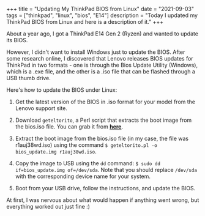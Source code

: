 +++
title = "Updating My ThinkPad BIOS from Linux"
date = "2021-09-03"
tags = ["thinkpad", "linux", "bios", "E14"]
description = "Today I updated my ThinkPad BIOS from Linux and here is a description of it."
+++

About a year ago, I got a ThinkPad E14 Gen 2 (Ryzen) and wanted to update its BIOS.

However, I didn't want to install Windows just to update the BIOS. After some research online, I discovered that Lenovo releases BIOS updates for ThinkPad in two formats - one is through the Bios Update Utility (Windows), which is a .exe file, and the other is a .iso file that can be flashed through a USB thumb drive.

Here's how to update the BIOS under Linux:

1. Get the latest version of the BIOS in .iso format for your model from the Lenovo support site.

2. Download `geteltorito`, a Perl script that extracts the boot image from the bios.iso file. You can grab it from [**here**](https://userpages.uni-koblenz.de/~krienke/ftp/noarch/geteltorito/geteltorito/geteltorito.pl).

3. Extract the boot image from the bios.iso file (in my case, the file was r1auj38wd.iso) using the command `$ geteltorito.pl -o bios_update.img r1auj38wd.iso`.

4. Copy the image to USB using the `dd` command: `$ sudo dd if=bios_update.img of=/dev/sda`. Note that you should replace `/dev/sda` with the corresponding device name for your system.

5. Boot from your USB drive, follow the instructions, and update the BIOS.

At first, I was nervous about what would happen if anything went wrong, but everything worked out just fine :)

